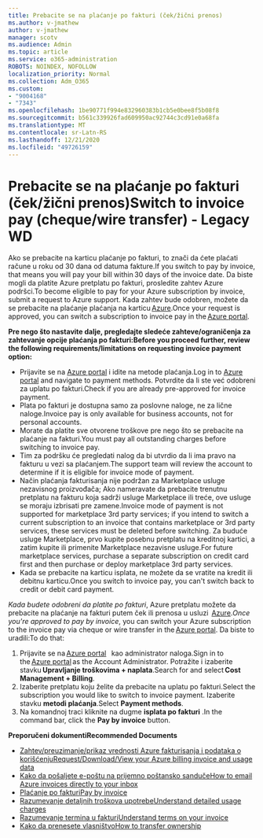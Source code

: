 ```yaml
---
title: Prebacite se na plaćanje po fakturi (ček/žični prenos)
ms.author: v-jmathew
author: v-jmathew
manager: scotv
ms.audience: Admin
ms.topic: article
ms.service: o365-administration
ROBOTS: NOINDEX, NOFOLLOW
localization_priority: Normal
ms.collection: Adm_O365
ms.custom:
- "9004168"
- "7343"
ms.openlocfilehash: 1be90771f994e832960383b1cb5e0bee8f5b08f8
ms.sourcegitcommit: b561c339926fad609950ac92744c3cd91e0a68fa
ms.translationtype: MT
ms.contentlocale: sr-Latn-RS
ms.lasthandoff: 12/21/2020
ms.locfileid: "49726159"
---
```

# <a name="switch-to-invoice-pay-chequewire-transfer---legacy-wd"></a><span data-ttu-id="2a653-102">Prebacite se na plaćanje po fakturi (ček/žični prenos)</span><span class="sxs-lookup"><span data-stu-id="2a653-102">Switch to invoice pay (cheque/wire transfer) - Legacy WD</span></span>

<span data-ttu-id="2a653-103">Ako se prebacite na karticu plaćanje po fakturi, to znači da ćete plaćati račune u roku od 30 dana od datuma fakture.</span><span class="sxs-lookup"><span data-stu-id="2a653-103">If you switch to pay by invoice, that means you will pay your bill within 30 days of the invoice date.</span></span> <span data-ttu-id="2a653-104">Da biste mogli da platite Azure pretplatu po fakturi, prosledite zahtev Azure podršci.</span><span class="sxs-lookup"><span data-stu-id="2a653-104">To become eligible to pay for your Azure subscription by invoice, submit a request to Azure support.</span></span> <span data-ttu-id="2a653-105">Kada zahtev bude odobren, možete da se prebacite na plaćanje plaćanja na karticu [Azure](https://portal.azure.com/).</span><span class="sxs-lookup"><span data-stu-id="2a653-105">Once your request is approved, you can switch a subscription to invoice pay in the [Azure portal](https://portal.azure.com/).</span></span>

<span data-ttu-id="2a653-106">**Pre nego što nastavite dalje, pregledajte sledeće zahteve/ograničenja za zahtevanje opcije plaćanja po fakturi:**</span><span class="sxs-lookup"><span data-stu-id="2a653-106">**Before you proceed further, review the following requirements/limitations on requesting invoice payment option:**</span></span>

- <span data-ttu-id="2a653-107">Prijavite se na [Azure portal](https://portal.azure.com/) i idite na metode plaćanja.</span><span class="sxs-lookup"><span data-stu-id="2a653-107">Log in to [Azure portal](https://portal.azure.com/) and navigate to payment methods.</span></span> <span data-ttu-id="2a653-108">Potvrdite da li ste već odobreni za uplatu po fakturi.</span><span class="sxs-lookup"><span data-stu-id="2a653-108">Check if you are already pre-approved for invoice payment.</span></span>
- <span data-ttu-id="2a653-109">Plata po fakturi je dostupna samo za poslovne naloge, ne za lične naloge.</span><span class="sxs-lookup"><span data-stu-id="2a653-109">Invoice pay is only available for business accounts, not for personal accounts.</span></span>
- <span data-ttu-id="2a653-110">Morate da platite sve otvorene troškove pre nego što se prebacite na plaćanje na fakturi.</span><span class="sxs-lookup"><span data-stu-id="2a653-110">You must pay all outstanding charges before switching to invoice pay.</span></span>
- <span data-ttu-id="2a653-111">Tim za podršku će pregledati nalog da bi utvrdio da li ima pravo na fakturu u vezi sa plaćanjem.</span><span class="sxs-lookup"><span data-stu-id="2a653-111">The support team will review the account to determine if it is eligible for invoice mode of payment.</span></span>
- <span data-ttu-id="2a653-112">Način plaćanja fakturisanja nije podržan za Marketplace usluge nezavisnog proizvođača; Ako nameravate da prebacite trenutnu pretplatu na fakturu koja sadrži usluge Marketplace ili treće, ove usluge se moraju izbrisati pre zamene.</span><span class="sxs-lookup"><span data-stu-id="2a653-112">Invoice mode of payment is not supported for marketplace 3rd party services; if you intend to switch a current subscription to an invoice that contains marketplace or 3rd party services, these services must be deleted before switching.</span></span> <span data-ttu-id="2a653-113">Za buduće usluge Marketplace, prvo kupite posebnu pretplatu na kreditnoj kartici, a zatim kupite ili primenite Marketplace nezavisne usluge.</span><span class="sxs-lookup"><span data-stu-id="2a653-113">For future marketplace services, purchase a separate subscription on credit card first and then purchase or deploy marketplace 3rd party services.</span></span>
- <span data-ttu-id="2a653-114">Kada se prebacite na karticu isplata, ne možete da se vratite na kredit ili debitnu karticu.</span><span class="sxs-lookup"><span data-stu-id="2a653-114">Once you switch to invoice pay, you can't switch back to credit or debit card payment.</span></span>

<span data-ttu-id="2a653-115">*Kada budete odobreni da platite po fakturi*, Azure pretplatu možete da prebacite na plaćanje na fakturi putem ček ili prenosa u usluzi  [Azure](https://portal.azure.com/).</span><span class="sxs-lookup"><span data-stu-id="2a653-115">*Once you're approved to pay by invoice*, you can switch your Azure subscription to the invoice pay via cheque or wire transfer in the [Azure portal](https://portal.azure.com/).</span></span>
<span data-ttu-id="2a653-116">Da biste to uradili:</span><span class="sxs-lookup"><span data-stu-id="2a653-116">To do that:</span></span>

1. <span data-ttu-id="2a653-117">Prijavite se na [Azure portal](https://portal.azure.com/)   kao administrator naloga.</span><span class="sxs-lookup"><span data-stu-id="2a653-117">Sign in to the [Azure portal](https://portal.azure.com/) as the Account Administrator.</span></span> <span data-ttu-id="2a653-118">Potražite i izaberite stavku **Upravljanje troškovima + naplata**.</span><span class="sxs-lookup"><span data-stu-id="2a653-118">Search for and select **Cost Management + Billing**.</span></span>
2. <span data-ttu-id="2a653-119">Izaberite pretplatu koju želite da prebacite na uplatu po fakturi.</span><span class="sxs-lookup"><span data-stu-id="2a653-119">Select the subscription you would like to switch to invoice payment.</span></span> <span data-ttu-id="2a653-120">Izaberite stavku **metodi plaćanja**.</span><span class="sxs-lookup"><span data-stu-id="2a653-120">Select **Payment methods**.</span></span>
3. <span data-ttu-id="2a653-121">Na komandnoj traci kliknite na dugme **isplata po fakturi** .</span><span class="sxs-lookup"><span data-stu-id="2a653-121">In the command bar, click the **Pay by invoice** button.</span></span>

<span data-ttu-id="2a653-122">**Preporučeni dokumenti**</span><span class="sxs-lookup"><span data-stu-id="2a653-122">**Recommended Documents**</span></span>

- [<span data-ttu-id="2a653-123">Zahtev/preuzimanje/prikaz vrednosti Azure fakturisanja i podataka o korišćenju</span><span class="sxs-lookup"><span data-stu-id="2a653-123">Request/Download/View your Azure billing invoice and usage data</span></span>](https://docs.microsoft.com/azure/billing/billing-download-azure-invoice-daily-usage-date)
- [<span data-ttu-id="2a653-124">Kako da pošaljete e-poštu na prijemno poštansko sanduče</span><span class="sxs-lookup"><span data-stu-id="2a653-124">How to email Azure invoices directly to your inbox</span></span>](https://docs.microsoft.com/azure/billing/billing-download-azure-invoice-daily-usage-date)
- [<span data-ttu-id="2a653-125">Plaćanje po fakturi</span><span class="sxs-lookup"><span data-stu-id="2a653-125">Pay by invoice</span></span>](https://docs.microsoft.com/azure/billing/billing-how-to-pay-by-invoice)
- [<span data-ttu-id="2a653-126">Razumevanje detaljnih troškova upotrebe</span><span class="sxs-lookup"><span data-stu-id="2a653-126">Understand detailed usage charges</span></span>](https://docs.microsoft.com/azure/billing/billing-understand-your-bill)
- [<span data-ttu-id="2a653-127">Razumevanje termina u fakturi</span><span class="sxs-lookup"><span data-stu-id="2a653-127">Understand terms on your invoice</span></span>](https://docs.microsoft.com/azure/billing/billing-understand-your-invoice)
- [<span data-ttu-id="2a653-128">Kako da prenesete vlasništvo</span><span class="sxs-lookup"><span data-stu-id="2a653-128">How to transfer ownership</span></span>](https://docs.microsoft.com/azure/billing/billing-subscription-transfer)
